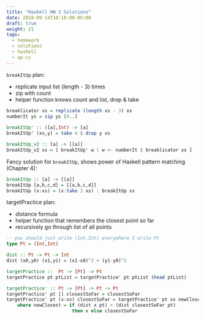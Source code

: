 ```yaml
---
title: "Haskell HW 2 Solutions"
date: 2018-09-14T10:18:00-05:00
draft: true
weight: 21
tags: 
  - homework
  - solutions
  - haskell
  - ap-cs
---
```


`breakItUp` plan:

* replicate input list (length - 3) times
* zip with count
* helper function knows count and list, drop & take 

```haskell
breaklicator xs = replicate (length xs - 3) xs
numberIt ys = zip ys [0..]
              
breakItUp' :: ([a],Int) -> [a]
breakItUp' (xs,y) = take 4 $ drop y xs

breakItUp_v2 :: [a] -> [[a]]
breakItUp_v2 xs = [ breakItUp' w | w <- numberIt $ breaklicator xs ]
```

Fancy solution for `breakItUp`, shows power of Haskell pattern matching (Chapter 4):

```haskell
breakItUp :: [a] -> [[a]]
breakItUp [a,b,c,d] = [[a,b,c,d]]
breakItUp (x:xs) = (x:take 3 xs) : breakItUp xs
```

targetPractice plan:

* distance formula
* helper function that remembers the closest point so far
* recursively go through list of all points

```haskell
-- you should just write (Int,Int) everywhere I write Pt
type Pt = (Int,Int)

dist :: Pt -> Pt -> Int
dist (x0,y0) (x1,y1) = (x1-x0)^2 + (y1-y0)^2

targetPractice ::  Pt -> [Pt] -> Pt
targetPractice pt ptList = targetPractice' pt ptList (head ptList)

targetPractice' :: Pt -> [Pt] -> Pt -> Pt 
targetPractice' pt [] closestSoFar = closestSoFar
targetPractice' pt (x:xs) closestSoFar = targetPractice' pt xs newClosest 
    where newClosest = if (dist x pt) < (dist closestSoFar pt) 
                        then x else closestSoFar
```
